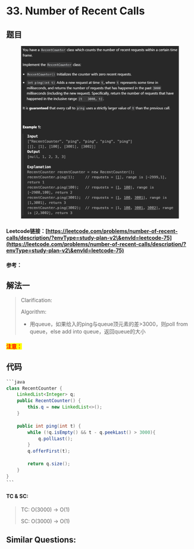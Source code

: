 # 33. Number of Recent Calls

## 题目

<figure><img src=".gitbook/assets/image (2) (1).png" alt=""><figcaption></figcaption></figure>

#### Leetcode链接：[https://leetcode.com/problems/number-of-recent-calls/description/?envType=study-plan-v2\&envId=leetcode-75](https://leetcode.com/problems/number-of-recent-calls/description/?envType=study-plan-v2\&envId=leetcode-75)

#### 参考：

## 解法一

> Clarification:&#x20;
>
> Algorithm:&#x20;
>
> * 用queue，如果给入的ping与queue顶元素的差>3000，则poll from queue，else add into queue，返回queue的大小

#### <mark style="color:red;">注意：</mark>

## 代码

````java
```java
class RecentCounter {
    LinkedList<Integer> q;
    public RecentCounter() {
        this.q = new LinkedList<>();
    }
    
    public int ping(int t) {
        while (!q.isEmpty() && t - q.peekLast() > 3000){
            q.pollLast();
        }
        q.offerFirst(t);

        return q.size();
    }
}
```
````

#### TC & SC:&#x20;

> TC: O(3000) -> O(1)
>
> SC: O(3000) -> O(1)

## **Similar Questions:**&#x20;
